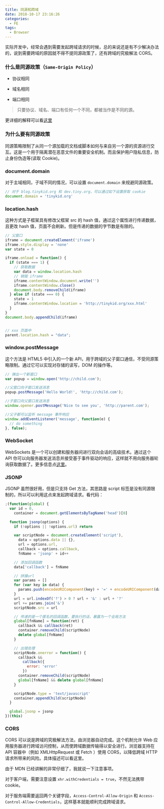 ```yaml
---
title: 同源和跨域
date: 2018-10-17 23:16:26
categories:
  - FE
tags:
  - Browser
---
```


实际开发中，经常会遇到需要发起跨域请求的时候，总的来说还是有不少解决办法的，说到需要跨域的原因就不得不提同源政策了，还有跨域的究极解法 CORS。

<!-- more -->

### 什么是同源政策（`Same-Origin Policy`）

- 协议相同

- 域名相同

- 端口相同

> 只要协议、域名、端口有任何一个不同，都被当作是不同的源。

更详细的解释可以看[这里](https://developer.mozilla.org/zh-CN/docs/Web/Security/Same-origin_policy)

### 为什么要有同源政策

同源策略限制了从同一个源加载的文档或脚本如何与来自另一个源的资源进行交互。这是一个用于隔离潜在恶意文件的重要安全机制。而且保护用户隐私信息，防止身份伪造等(读取 Cookie)。

### document.domain

对于主域相同，子域不同的情况，可以设置 `document.domain` 来规避同源政策。

```Javascript
// 对于 blog.tinykid.org 和 dev.tiny.org，可以通过如下设置获取 cookie
document.domain = 'tinykid.org'
```

### location.hash

这种方式是子框架具有修改父框架 src 的 hash 值，通过这个属性进行传递数据，且更改 hash 值，页面不会刷新。但是传递的数据的字节数是有限的。

```Javascript
// 父窗口
iframe = document.createElement('iframe')
iframe.style.display = 'none'
var state = 0

iframe.onload = function() {
  if (state === 1) {
    // 获取数据
    var data = window.location.hash
    // 销毁 iframe
    iframe.contentWindow.document.write('')
    iframe.contentWindow.close()
    document.body.removeChild(iframe)
  } else if (state === 0) {
    state = 1
    iframe.contentWindow.location = 'http://tinykid.org/xxx.html'
  }
}
document.body.appendChild(iframe)


// xxx 页面中
parent.location.hash = "data";
```

### window.postMessage

这个方法是 HTML5 中引入的一个新 API，用于跨域的父子窗口通信，不受同源策略限制。通过它可以实现对存储的读写，DOM 的操作等。

```Javascript
// 弹出一个新窗口
var popup = window.open('http://child.com');

//父窗口向子窗口发送消息
popup.postMessage('Hello World!', 'http://child.com');

//子窗口向父窗口发送消息
window.opener.postMessage('Nice to see you', 'http://parent.com');

//父子都可以监听 message 事件响应
window.addEventListener('message', function(e) {
  // do something
}, false);
```

### WebSocket

WebSockets 是一个可以创建和服务器间进行双向会话的高级技术。通过这个 API 你可以向服务器发送消息并接受基于事件驱动的响应，这样就不用向服务器轮询获取数据了。更多信息点[这里](https://developer.mozilla.org/zh-CN/docs/Web/API/WebSockets_API)。

### JSONP

JSONP 虽然很好用，但是只支持 Get 方法，其思路是 script 标签是没有同源限制的，所以可以利用这点来发起跨域请求。看代码：

```Javascript
;(function(global) {
  var id = 0,
    container = document.getElementsByTagName('head')[0]

  function jsonp(options) {
    if (!options || !options.url) return

    var scriptNode = document.createElement('script'),
      data = options.data || {},
      url = options.url,
      callback = options.callback,
      fnName = 'jsonp' + id++

    // 添加回调函数
    data['callback'] = fnName

    // 拼接url
    var params = []
    for (var key in data) {
      params.push(encodeURIComponent(key) + '=' + encodeURIComponent(data[key]))
    }
    url = url.indexOf('?') > 0 ? url + '&' : url + '?'
    url += params.join('&')
    scriptNode.src = url

    // 传递的是一个匿名的回调函数，要执行的话，暴露为一个全局方法
    global[fnName] = function(ret) {
      callback && callback(ret)
      container.removeChild(scriptNode)
      delete global[fnName]
    }

    // 出错处理
    scriptNode.onerror = function() {
      callback &&
        callback({
          error: 'error'
        })
      container.removeChild(scriptNode)
      global[fnName] && delete global[fnName]
    }

    scriptNode.type = 'text/javascript'
    container.appendChild(scriptNode)
  }

  global.jsonp = jsonp
})(this)
```

### CORS

CORS 可以说是跨域的究极解法方法，由浏览器自动完成。这个机制允许 Web 应用服务器进行跨域访问控制，从而使跨域数据传输得以安全进行。浏览器支持在 API 容器中（例如 XMLHttpRequest 或 Fetch ）使用 CORS，以降低跨域 HTTP 请求所带来的风险。具体描述可以看这里。

由于 MDN 已经讲解的非常仔细了，我就说一下注意事项。

对于客户端，需要注意设置 `xhr.withCredentials = true`，不然无法携带 cookie。

对于服务端需要返回两个关键字段，`Access-Control-Allow-Origin` 和 `Access-Control-Allow-Credentials`，这样基本就能顺利完成跨域请求。

